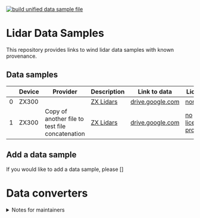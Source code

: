 [![build unified data sample file](https://github.com/IEAWindTask52/LidarDataSamples/actions/workflows/main.yml/badge.svg)](https://github.com/IEAWindTask52/LidarDataSamples/actions/workflows/main.yml)

# Lidar Data Samples

This repository provides links to wind lidar data samples with known provenance.

## Data samples

|    | Device   | Provider                                        | Description                            | Link to data                                                                                 | License                     |
|----|----------|-------------------------------------------------|----------------------------------------|----------------------------------------------------------------------------------------------|-----------------------------|
|  0 | ZX300    |                                                 | [ZX Lidars](https://www.zxlidars.com/) | [drive.google.com](https://drive.google.com/drive/folders/1Ji7zaT7CWh9GXMvuC7MeJ48VsPws_9PP) | [none](none)                |
|  1 | ZX300    | Copy of another file to test file concatenation | [ZX Lidars](https://www.zxlidars.com/) | [drive.google.com](https://drive.google.com/drive/folders/1Ji7zaT7CWh9GXMvuC7MeJ48VsPws_9PP) | [no license provided](none) |

## Add a data sample

If you would like to add a data sample, please []

# Data converters

<details>
<summary>Notes for maintainers</summary>
This repository contains the following files:

This repository contains the following files:

1. `README.md` is an automatically created index file. It uses the template in `README.stub`. Other data are imported into the file by a github action that runs whenever a commit happens. The data that are imported include:
  - `LidarDataSamples.json`
2. `LidarDataSamples.json` is created by processing and concatenating the .json files in `/Data_Samples`. 
  - To edit this file, edit the individual .json files in `/Data_Samples` then commit and push the data to Github, or run `concat_jsonfiles.py` locally.
3. To add a data sample, copy one of the existing .json files in `/Data_Samples` and update it with the new details.


</details>
